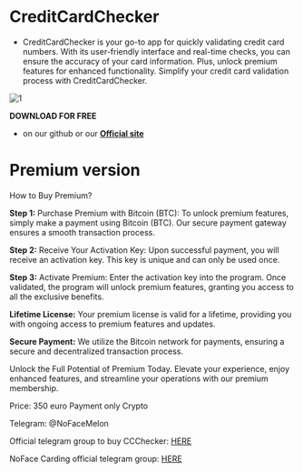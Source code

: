 # CreditCardChecker
 - CreditCardChecker is your go-to app for quickly validating credit card numbers. With its user-friendly interface and real-time checks, you can ensure the accuracy of your card information. Plus, unlock premium features for enhanced functionality. Simplify your credit card validation process with CreditCardChecker.

![1](https://github.com/user-attachments/assets/4d1436fd-6628-499a-9d89-6408ee033293)

**DOWNLOAD FOR FREE** 
 - on our github or our **[Official site](https://creditcardcheckernfc.netlify.app/)**

# Premium version
 How to Buy Premium?

**Step 1:** Purchase Premium with Bitcoin (BTC): To unlock premium features, simply make a payment using Bitcoin (BTC). Our secure payment gateway ensures a smooth transaction process.

**Step 2:** Receive Your Activation Key: Upon successful payment, you will receive an activation key. This key is unique and can only be used once.

**Step 3:** Activate Premium: Enter the activation key into the program. Once validated, the program will unlock premium features, granting you access to all the exclusive benefits.

**Lifetime License:** Your premium license is valid for a lifetime, providing you with ongoing access to premium features and updates.

**Secure Payment:** We utilize the Bitcoin network for payments, ensuring a secure and decentralized transaction process.

Unlock the Full Potential of Premium Today. Elevate your experience, enjoy enhanced features, and streamline your operations with our premium membership.

Price: 350 euro
Payment only Crypto

Telegram: @NoFaceMelon

Official telegram group to buy CCChecker: [HERE](https://t.me/cccnfc)

NoFace Carding official telegram group: [HERE ](https://t.me/NoFaceCarding)
